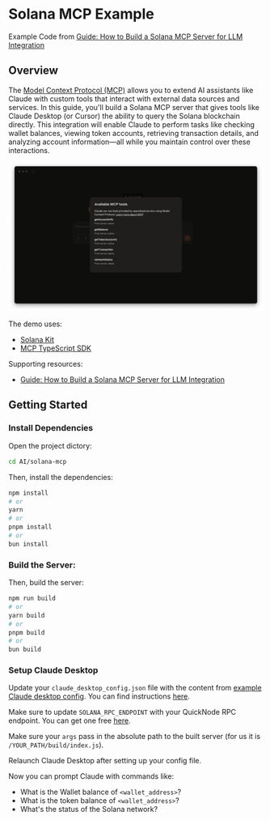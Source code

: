 # Solana MCP Example
Example Code from [Guide: How to Build a Solana MCP Server for LLM Integration](https://www.quicknode.com/guides/ai/solana-mcp-server)

## Overview
The [Model Context Protocol (MCP)](https://modelcontextprotocol.io/introduction) allows you to extend AI assistants like Claude with custom tools that interact with external data sources and services. In this guide, you'll build a Solana MCP server that gives tools like Claude Desktop (or Cursor) the ability to query the Solana blockchain directly. This integration will enable Claude to perform tasks like checking wallet balances, viewing token accounts, retrieving transaction details, and analyzing account information—all while you maintain control over these interactions.

![Claude Using Solana MCP](./solana-mcp-claude.png)

The demo uses:
- [Solana Kit](https://www.quicknode.com/guides/solana-development/tooling/web3-2/transfer-sol)
- [MCP TypeScript SDK](https://www.npmjs.com/package/@modelcontextprotocol/sdk)

Supporting resources:
- [Guide: How to Build a Solana MCP Server for LLM Integration](https://www.quicknode.com/guides/ai/solana-mcp-server)

## Getting Started

### Install Dependencies

Open the project dictory: 

```bash
cd AI/solana-mcp
```
Then, install the dependencies:

```bash
npm install
# or
yarn
# or
pnpm install
# or
bun install
```
### Build the Server:

Then, build the server:

```bash
npm run build
# or
yarn build
# or
pnpm build
# or
bun build
```

### Setup Claude Desktop

Update your `claude_desktop_config.json` file with the content from [example Claude desktop config](./claude_desktop_config.json). You can find instructions [here](https://www.quicknode.com/guides/ai/solana-mcp-server#setup-claude-desktop).

Make sure to update `SOLANA_RPC_ENDPOINT` with your QuickNode RPC endpoint. You can get one free [here](https://www.quicknode.com/signup?utm_source=internal&utm_campaign=dapp-examples&utm_content=solana-mcp).

Make sure your `args` pass in the absolute path to the built server (for us it is `/YOUR_PATH/build/index.js`).

Relaunch Claude Desktop after setting up your config file.

Now you can prompt Claude with commands like:

- What is the Wallet balance of `<wallet_address>`?
- What is the token balance of `<wallet_address>`?
- What's the status of the Solana network?
